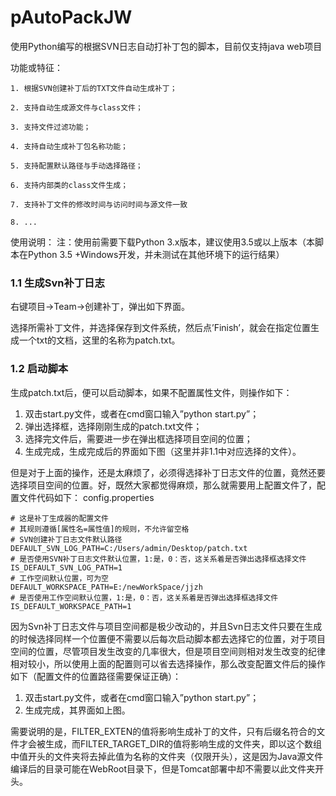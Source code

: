 ﻿# pAutoPackJW

使用Python编写的根据SVN日志自动打补丁包的脚本，目前仅支持java web项目

功能或特征：

	1. 根据SVN创建补丁后的TXT文件自动生成补丁；

	2. 支持自动生成源文件与class文件；

	3. 支持文件过滤功能；

	4. 支持自动生成补丁包名称功能；

	5. 支持配置默认路径与手动选择路径；

	6. 支持内部类的class文件生成；
	
	7. 支持补丁文件的修改时间与访问时间与源文件一致

	8. ...

使用说明：
注：使用前需要下载Python 3.x版本，建议使用3.5或以上版本（本脚本在Python 3.5 +Windows开发，并未测试在其他环境下的运行结果）

### 1.1 生成Svn补丁日志
右键项目->Team->创建补丁，弹出如下界面。
 
选择所需补丁文件，并选择保存到文件系统，然后点’Finish’，就会在指定位置生成一个txt的文档，这里的名称为patch.txt。
### 1.2 启动脚本
生成patch.txt后，便可以启动脚本，如果不配置属性文件，则操作如下：
1) 双击start.py文件，或者在cmd窗口输入”python start.py”； 
2) 弹出选择框，选择刚刚生成的patch.txt文件； 
3) 选择完文件后，需要进一步在弹出框选择项目空间的位置； 
4) 生成完成，生成完成后的界面如下图（这里并非1.1中对应选择的文件）。

但是对于上面的操作，还是太麻烦了，必须得选择补丁日志文件的位置，竟然还要选择项目空间的位置。好，既然大家都觉得麻烦，那么就需要用上配置文件了，配置文件代码如下：
config.properties

```
# 这是补丁生成器的配置文件
# 其规则遵循[属性名=属性值]的规则，不允许留空格
# SVN创建补丁日志文件默认路径
DEFAULT_SVN_LOG_PATH=C:/Users/admin/Desktop/patch.txt
# 是否使用SVN补丁日志文件默认位置，1:是，0：否，这关系着是否弹出选择框选择文件
IS_DEFAULT_SVN_LOG_PATH=1
# 工作空间默认位置，可为空
DEFAULT_WORKSPACE_PATH=E:/newWorkSpace/jjzh
# 是否使用工作空间默认位置，1:是，0：否，这关系着是否弹出选择框选择文件
IS_DEFAULT_WORKSPACE_PATH=1
```

因为Svn补丁日志文件与项目空间都是极少改动的，并且Svn日志文件只要在生成的时候选择同样一个位置便不需要以后每次启动脚本都去选择它的位置，对于项目空间的位置，尽管项目发生改变的几率很大，但是项目空间则相对发生改变的纪律相对较小，所以使用上面的配置则可以省去选择操作，那么改变配置文件后的操作如下（配置文件的位置路径需要保证正确）：
1) 双击start.py文件，或者在cmd窗口输入”python start.py”； 
2) 生成完成，其界面如上图。 

需要说明的是，FILTER_EXTEN的值将影响生成补丁的文件，只有后缀名符合的文件才会被生成，而FILTER_TARGET_DIR的值将影响生成的文件夹，即以这个数组中值开头的文件夹将去掉此值为名称的文件夹（仅限开头），这是因为Java源文件编译后的目录可能在WebRoot目录下，但是Tomcat部署中却不需要以此文件夹开头。
